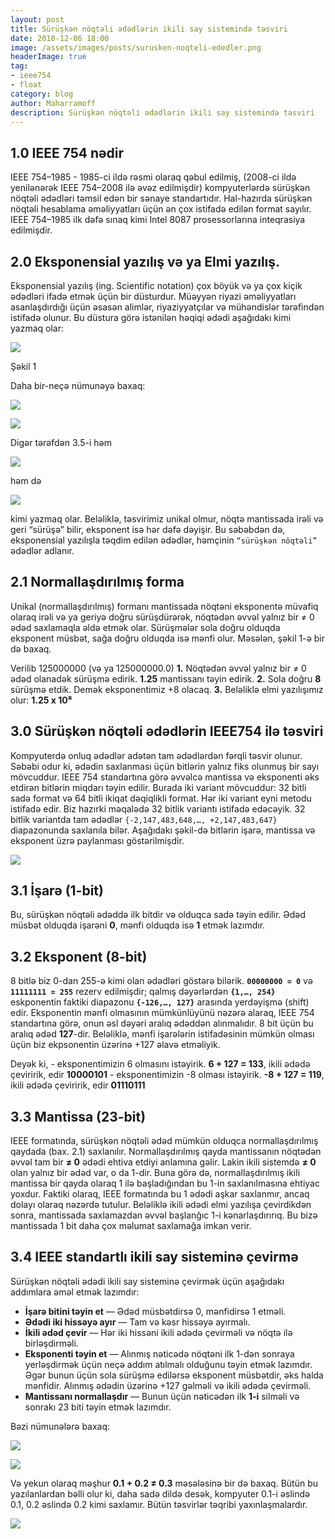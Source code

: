 ```yaml
---
layout: post
title: Sürüşkən nöqtəli ədədlərin ikili say sistemində təsviri
date: 2018-12-06 18:00
image: /assets/images/posts/surusken-noqteli-ededler.png
headerImage: true
tag:
- ieee754
- float
category: blog
author: Maharramoff
description: Sürüşkən nöqtəli ədədlərin ikili say sistemində təsviri
---
```


## **1.0 IEEE 754 nədir**

IEEE 754–1985 \- 1985\-ci ildə rəsmi olaraq qəbul edilmiş, (2008\-ci ildə yenilənərək IEEE 754–2008 ilə əvəz edilmişdir) kompyuterlərdə sürüşkən nöqtəli ədədləri təmsil edən bir sənaye standartıdır. Hal\-hazırda sürüşkən nöqtəli hesablama əməliyyatları üçün ən çox istifadə edilən format sayılır. IEEE 754–1985 ilk dəfə sınaq kimi Intel 8087 prosessorlarına inteqrasiya edilmişdir.

## **2.0 Eksponensial yazılış və ya Elmi yazılış.**

Eksponensial yazılış (ing. Scientific notation) çox böyük və ya çox kiçik ədədləri ifadə etmək üçün bir düsturdur. Müəyyən riyazi əməliyyatları asanlaşdırdığı üçün əsasən alimlər, riyaziyyatçılar və mühəndislər tərəfindən istifadə olunur. Bu düstura görə istənilən həqiqi ədədi aşağıdakı kimi yazmaq olar:

![](https://miro.medium.com/max/241/1*T4wNPxxsVIS11tssAdj0xw.png)

Şəkil 1

Daha bir\-neçə nümunəyə baxaq:

![](https://miro.medium.com/max/171/1*Hpd519qPPvPGQnJJoPJ2GQ.png)

![](https://miro.medium.com/max/161/1*LEdLoyj1MCDZIxhlfm3P5g.png)

Digər tərəfdən 3.5\-i həm

![](https://miro.medium.com/max/161/1*QmZR_Qh9EI5T1HdQbq6lZg.png)

həm də

![](https://miro.medium.com/max/161/1*mmzishO4PLwmS1ePYTSSwQ.png)

kimi yazmaq olar. Beləliklə, təsvirimiz unikal olmur, nöqtə mantissada irəli və geri “sürüşə” bilir, eksponent isə hər dəfə dəyişir. Bu səbəbdən də, eksponensial yazılışla təqdim edilən ədədlər, həmçinin `“sürüşkən nöqtəli”` ədədlər adlanır.

## 2.1 Normallaşdırılmış forma

Unikal (normallaşdırılmış) formanı mantissada nöqtəni eksponentə müvafiq olaraq irəli və ya geriyə doğru sürüşdürərək, nöqtədən əvvəl yalnız bir ≠ 0 ədəd saxlamaqla əldə etmək olar. Sürüşmələr sola doğru olduqda eksponent müsbət, sağa doğru olduqda isə mənfi olur. Məsələn, şəkil 1\-ə bir də baxaq.

Verilib 125000000 (və ya 125000000.0)
**1.** Nöqtədən əvvəl yalnız bir ≠ 0 ədəd olanadək sürüşmə edirik. **1.25** mantissanı təyin edirik.
**2.** Sola doğru **8** sürüşmə etdik. Demək eksponentimiz +8 olacaq.
**3.** Beləliklə elmi yazılışımız olur: **1.25 x 10⁸**

## **3.0 Sürüşkən nöqtəli ədədlərin IEEE754 ilə təsviri**

Kompyuterdə onluq ədədlər adətən tam ədədlərdən fərqli təsvir olunur. Səbəbi odur ki, ədədin saxlanması üçün bitlərin yalnız fiks olunmuş bir sayı mövcuddur. IEEE 754 standartına görə əvvəlcə mantissa və eksponenti əks etdirən bitlərin miqdarı təyin edilir. Burada iki variant mövcuddur: 32 bitli sadə format və 64 bitli ikiqat dəqiqlikli format. Hər iki variant eyni metodu istifadə edir. Biz hazırki məqalədə 32 bitlik variantı istifadə edəcəyik. 32 bitlik variantda tam ədədlər `{-2,147,483,648,…, +2,147,483,647}` diapazonunda saxlanıla bilər. Aşağıdakı şəkil\-də bitlərin işarə, mantissa və eksponent üzrə paylanması göstərilmişdir.

![](https://miro.medium.com/max/361/1*Sxl8bzRQBvjTmP8j5ifM5Q.png)

## **3.1 İşarə (1\-bit)**

Bu, sürüşkən nöqtəli ədəddə ilk bitdir və olduqca sadə təyin edilir. Ədəd müsbət olduqda işarəni **0**, mənfi olduqda isə **1** etmək lazımdır.

## 3.2 Eksponent (8\-bit)

8 bitlə biz 0\-dan 255\-ə kimi olan ədədləri göstərə bilərik. **`00000000 = 0`** və **`11111111 = 255`** rezerv edilmişdir; qalmış dəyərlərdən **`{1,…, 254}`** eskponentin faktiki diapazonu **`{-126,…, 127}`** arasında yerdəyişmə (shift) edir. Eksponentin mənfi olmasının mümkünlüyünü nəzərə alaraq, IEEE 754 standartına görə, onun əsl dəyəri aralıq ədəddən alınmalıdır. 8 bit üçün bu aralıq ədəd **127**\-dir. Beləliklə, mənfi işarələrin istifadəsinin mümkün olması üçün biz ekpsonentin üzərinə +127 əlavə etməliyik.

Deyək ki,
\- eksponentimizin 6 olmasını istəyirik. **6 + 127 = 133**, ikili ədədə çeviririk, edir **10000101**
\- eksponentimizin \-8 olması istəyirik. **\-8 + 127 = 119**, ikili ədədə çeviririk, edir **01110111**

## 3.3 Mantissa (23\-bit)

IEEE formatında, sürüşkən nöqtəli ədəd mümkün olduqca normallaşdırılmış qaydada (bax. 2.1) saxlanılır. Normallaşdırılmış qayda mantissanın nöqtədən əvvəl tam bir **≠ 0** ədədi ehtiva etdiyi anlamına gəlir. Lakin ikili sistemdə **≠ 0** olan yalnız bir ədəd var, o da 1\-dir. Buna görə də, normallaşdırılmış ikili mantissa bir qayda olaraq 1 ilə başladığından bu 1\-in saxlanılmasına ehtiyac yoxdur. Faktiki olaraq, IEEE formatında bu 1 ədədi aşkar saxlanmır, ancaq dolayı olaraq nəzərdə tutulur. Beləliklə ikili ədədi elmi yazılışa çevirdikdən sonra, mantissada saxlamazdan əvvəl başlanğıc 1\-i kənarlaşdırırıq. Bu bizə mantissada 1 bit daha çox məlumat saxlamağa imkan verir.

## 3.4 IEEE standartlı ikili say sisteminə çevirmə

Sürüşkən nöqtəli ədədi ikili say sisteminə çevirmək üçün aşağıdakı addımlara əməl etmək lazımdır:

*   **İşarə bitini təyin et** — Ədəd müsbətdirsə 0, mənfidirsə 1 etməli.
*   **Ədədi iki hissəyə ayır** — Tam və kəsr hissəyə ayırmalı.
*   **İkili ədəd çevir** — Hər iki hissəni ikili ədədə çevirməli və nöqtə ilə birləşdirməli.
*   **Eksponenti təyin et** — Alınmış nəticədə nöqtəni ilk 1\-dən sonraya yerləşdirmək üçün neçə addım atılmalı olduğunu təyin etmək lazımdır. Əgər bunun üçün sola sürüşmə edilərsə eksponent müsbətdir, əks halda mənfidir. Alınmış ədədin üzərinə +127 gəlməli və ikili ədədə çevirməli.
*   **Mantissanı normallaşdır** — Bunun üçün nəticədən ilk **1\-i** silməli və sonrakı 23 biti təyin etmək lazımdır.

Bəzi nümunələrə baxaq:

![](https://miro.medium.com/max/558/1*qzC61jx70g6ZUXg67CDQwg.png)

![](https://miro.medium.com/max/582/1*F7vLgtOipcT38EmV-T7ULA.png)

Və yekun olaraq məşhur **0.1 + 0.2 ≠ 0.3** məsələsinə bir də baxaq. Bütün bu yazılanlardan bəlli olur ki, daha sadə dildə desək, kompyuter 0.1\-i əslində 0.1, 0.2 əslində 0.2 kimi saxlamır. Bütün təsvirlər təqribi yaxınlaşmalardır.

![](https://miro.medium.com/max/666/1*BIHkrTlFEX1ttm4wps2sIQ.png)

